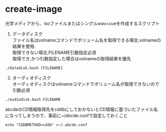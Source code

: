 # create-image

光学メディアから、isoファイルまたはシングルwav+cueを作成するスクリプト

1. データディスク  
ファイル名はvolnameコマンドでボリューム名を取得できる場合,volnameの結果を使用.  
取得できない場合,FILENAME引数指定必須  
取得でき,かつ引数指定した場合はvolnameの取得結果を優先
```
./datadisk.bash [FILENAME]
```
2. オーディオディスク  
オーディオディスクはvolnameコマンドでボリューム名が取得できないので引数必須  
```
./audiodisk.bash FILENAME
```
abcdeのCD情報取得先をcddbにしておかないとCD情報に基づいたファイル名になってしまうので、事前に~/abcde.confで設定しておくこと
```
echo "CDDBMETHOD=cddb" >~/.abcde.conf
```
